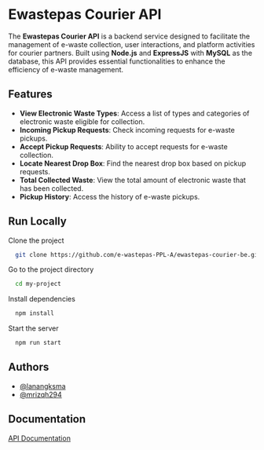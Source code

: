 
# Ewastepas Courier API

The **Ewastepas Courier API** is a backend service designed to facilitate the management of e-waste collection, user interactions, and platform activities for courier partners. Built using **Node.js** and **ExpressJS** with **MySQL** as the database, this API provides essential functionalities to enhance the efficiency of e-waste management.








## Features

- **View Electronic Waste Types**: Access a list of types and categories of electronic waste eligible for collection.
- **Incoming Pickup Requests**: Check incoming requests for e-waste pickups.
- **Accept Pickup Requests**: Ability to accept requests for e-waste collection.
- **Locate Nearest Drop Box**: Find the nearest drop box based on pickup requests.
- **Total Collected Waste**: View the total amount of electronic waste that has been collected.
- **Pickup History**: Access the history of e-waste pickups.


## Run Locally

Clone the project

```bash
  git clone https://github.com/e-wastepas-PPL-A/ewastepas-courier-be.git
```

Go to the project directory

```bash
  cd my-project
```

Install dependencies

```bash
  npm install
```

Start the server

```bash
  npm run start
```


## Authors

- [@lanangksma](https://github.com/lanangksma)
- [@mrizqh294](https://github.com/mrizqh294)


## Documentation

[API Documentation](https://github.com/e-wastepas-PPL-A/ewastepas-courier-be/blob/main/docs/courier.md)


